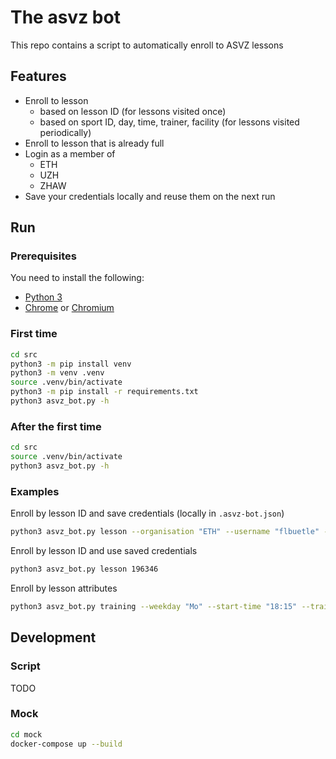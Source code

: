 # The asvz bot

This repo contains a script to automatically enroll to ASVZ lessons

## Features

- Enroll to lesson
  - based on lesson ID (for lessons visited once)
  - based on sport ID, day, time, trainer, facility (for lessons visited periodically)
- Enroll to lesson that is already full
- Login as a member of
  - ETH
  - UZH
  - ZHAW
- Save your credentials locally and reuse them on the next run

## Run

### Prerequisites

You need to install the following:

- [Python 3](https://www.python.org/downloads/)
- [Chrome](https://support.google.com/chrome/answer/95346) or [Chromium](https://www.chromium.org/getting-involved/download-chromium)

### First time

```bash
cd src
python3 -m pip install venv
python3 -m venv .venv
source .venv/bin/activate
python3 -m pip install -r requirements.txt
python3 asvz_bot.py -h
```

### After the first time

```bash
cd src
source .venv/bin/activate
python3 asvz_bot.py -h
```

### Examples

Enroll by lesson ID and save credentials (locally in `.asvz-bot.json`)

```bash
python3 asvz_bot.py lesson --organisation "ETH" --username "flbuetle" --save-credentials 196346
```

Enroll by lesson ID and use saved credentials

```bash
python3 asvz_bot.py lesson 196346
```

Enroll by lesson attributes

```bash
python3 asvz_bot.py training --weekday "Mo" --start-time "18:15" --trainer "Karin Hollenstein" --facility "Sport Center Hönggerberg" 45743
```

## Development

### Script

TODO

### Mock

```bash
cd mock
docker-compose up --build
```
